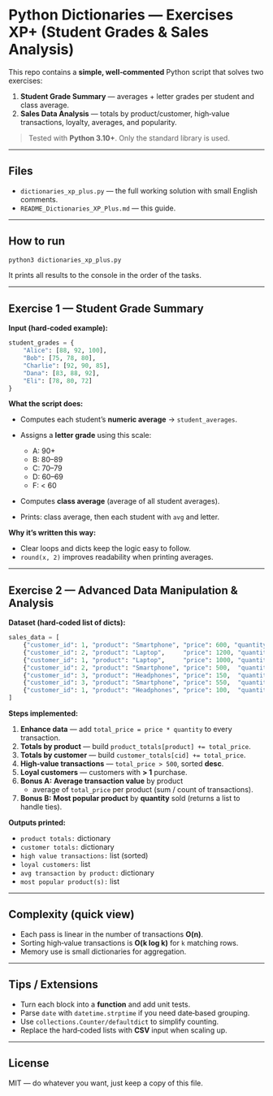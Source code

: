 # Python Dictionaries — Exercises XP+ (Student Grades & Sales Analysis)

This repo contains a **simple, well‑commented** Python script that solves two exercises:
1) **Student Grade Summary** — averages + letter grades per student and class average.  
2) **Sales Data Analysis** — totals by product/customer, high‑value transactions, loyalty, averages, and popularity.

> Tested with **Python 3.10+**. Only the standard library is used.

---

## Files

- `dictionaries_xp_plus.py` — the full working solution with small English comments.
- `README_Dictionaries_XP_Plus.md` — this guide.

---

## How to run

```bash
python3 dictionaries_xp_plus.py
```
It prints all results to the console in the order of the tasks.

---

## Exercise 1 — Student Grade Summary

**Input (hard‑coded example):**
```python
student_grades = {
    "Alice": [88, 92, 100],
    "Bob": [75, 78, 80],
    "Charlie": [92, 90, 85],
    "Dana": [83, 88, 92],
    "Eli": [78, 80, 72]
}
```

**What the script does:**
- Computes each student’s **numeric average** → `student_averages`.
- Assigns a **letter grade** using this scale:

  - A: 90+  
  - B: 80–89  
  - C: 70–79  
  - D: 60–69  
  - F: < 60

- Computes **class average** (average of all student averages).
- Prints: class average, then each student with `avg` and letter.

**Why it’s written this way:**
- Clear loops and dicts keep the logic easy to follow.
- `round(x, 2)` improves readability when printing averages.

---

## Exercise 2 — Advanced Data Manipulation & Analysis

**Dataset (hard‑coded list of dicts):**
```python
sales_data = [
    {"customer_id": 1, "product": "Smartphone", "price": 600, "quantity": 1, "date": "2023-04-03"},
    {"customer_id": 2, "product": "Laptop",     "price": 1200, "quantity": 1, "date": "2023-04-04"},
    {"customer_id": 1, "product": "Laptop",     "price": 1000, "quantity": 1, "date": "2023-04-05"},
    {"customer_id": 2, "product": "Smartphone", "price": 500,  "quantity": 2, "date": "2023-04-06"},
    {"customer_id": 3, "product": "Headphones", "price": 150,  "quantity": 4, "date": "2023-04-07"},
    {"customer_id": 3, "product": "Smartphone", "price": 550,  "quantity": 1, "date": "2023-04-08"},
    {"customer_id": 1, "product": "Headphones", "price": 100,  "quantity": 2, "date": "2023-04-09"},
]
```

**Steps implemented:**
1. **Enhance data** — add `total_price = price * quantity` to every transaction.
2. **Totals by product** — build `product_totals[product] += total_price`.
3. **Totals by customer** — build `customer_totals[cid] += total_price`.
4. **High‑value transactions** — `total_price > 500`, sorted **desc**.
5. **Loyal customers** — customers with **> 1** purchase.
6. **Bonus A:** **Average transaction value** by product
   - average of `total_price` per product (sum / count of transactions).
7. **Bonus B:** **Most popular product** by **quantity** sold (returns a list to handle ties).

**Outputs printed:**
- `product totals:` dictionary
- `customer totals:` dictionary
- `high value transactions:` list (sorted)
- `loyal customers:` list
- `avg transaction by product:` dictionary
- `most popular product(s):` list

---

## Complexity (quick view)

- Each pass is linear in the number of transactions **O(n)**.  
- Sorting high‑value transactions is **O(k log k)** for `k` matching rows.  
- Memory use is small dictionaries for aggregation.

---

## Tips / Extensions

- Turn each block into a **function** and add unit tests.
- Parse `date` with `datetime.strptime` if you need date‑based grouping.
- Use `collections.Counter/defaultdict` to simplify counting.
- Replace the hard‑coded lists with **CSV** input when scaling up.

---

## License

MIT — do whatever you want, just keep a copy of this file.
